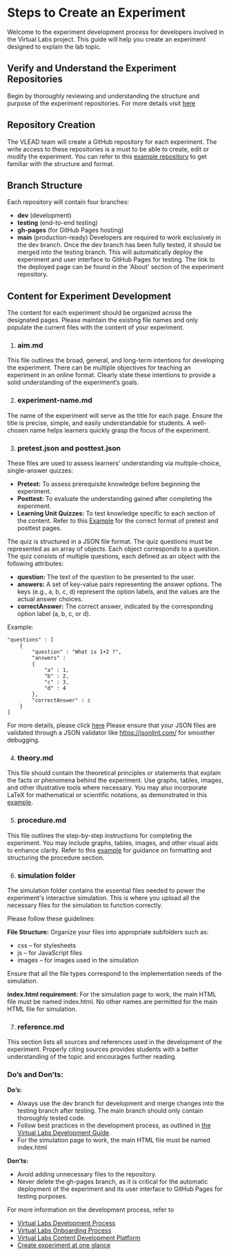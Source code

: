 # Steps to Create an Experiment
Welcome to the experiment development process for developers involved in the Virtual Labs project. This guide will help you create an experiment designed to explain the lab topic. 

## Verify and Understand the Experiment Repositories
Begin by thoroughly reviewing and understanding the structure and purpose of the experiment repositories. For more details visit [here](https://vlead.vlabs.ac.in/development/#development-process)

## Repository Creation
The VLEAD team will create a GitHub repository for each experiment. The write access to these repositories is a must to be able to create, edit or modify the experiment. You can refer to this [example repository](https://github.com/virtual-labs-cms/exp-template) to get familiar with the structure and format.

## Branch Structure
Each repository will contain four branches:
* **dev** (development)
* **testing** (end-to-end testing)
* **gh-pages** (for GitHub Pages hosting)
* **main** (production-ready)
Developers are required to work exclusively in the dev branch. Once the dev branch has been fully tested, it should be merged into the testing branch. This will automatically deploy the experiment and user interface to GitHub Pages for testing. The link to the deployed page can be found in the 'About' section of the experiment repository.

## Content for Experiment Development
The content for each experiment should be organized across the designated pages. Please maintain the existing file names and only populate the current files with the content of your experiment.

1. ### aim.md
This file outlines the broad, general, and long-term intentions for developing the experiment. There can be multiple objectives for teaching an experiment in an online format. Clearly state these intentions to provide a solid understanding of the experiment’s goals.

2. ### experiment-name.md
The name of the experiment will serve as the title for each page. Ensure the title is precise, simple, and easily understandable for students. A well-chosen name helps learners quickly grasp the focus of the experiment.

3. ### pretest.json and posttest.json
These files are used to assess learners' understanding via multiple-choice, single-answer quizzes:

* **Pretest:** To assess prerequisite knowledge before beginning the experiment.
* **Posttest:** To evaluate the understanding gained after completing the experiment.
* **Learning Unit Quizzes:** To test knowledge specific to each section of the content.
Refer to this [Example](https://eerc01-iiith.vlabs.ac.in/exp/compression-test-experiment/) for the correct format of pretest and posttest pages.

The quiz is structured in a JSON file format. The quiz questions must be represented as an array of objects. Each object corresponds to a question. The quiz consists of multiple questions, each defined as an object with the following attributes:
* **question:** The text of the question to be presented to the user.
* **answers:** A set of key-value pairs representing the answer options. The keys (e.g., a, b, c, d) represent the option labels, and the values are the actual answer choices.
* **correctAnswer:** The correct answer, indicated by the corresponding option label (a, b, c, or d).
  
Example:

  ```
  "questions" : [
      {
          "question" : "What is 1+2 ?",
          "answers" : 
          {
              "a" : 1,
              "b" : 2,
              "c" : 3,
              "d" : 4
          },
          "correctAnswer" : c
      }
  ]
  ```
For more details, please click [here](https://github.com/virtual-labs/ph3-lab-mgmt/blob/dev/docs/quiz.md)
Please ensure that your JSON files are validated through a JSON validator like https://jsonlint.com/ for smoother debugging. 

4. ### theory.md
 This file should contain the theoretical principles or statements that explain the facts or phenomena behind the experiment. Use graphs, tables, images, and other illustrative tools where necessary. You may also incorporate LaTeX for mathematical or scientific notations, as demonstrated in this [example](https://virtual-labs.github.io/exp-adder-circuit-iiith/procedure.html).

5. ### procedure.md
This file outlines the step-by-step instructions for completing the experiment. You may include graphs, tables, images, and other visual aids to enhance clarity. Refer to this [example](https://virtual-labs.github.io/exp-adder-circuit-iiith/procedure.html) for guidance on formatting and structuring the procedure section.

6. ### simulation folder
The simulation folder contains the essential files needed to power the experiment's interactive simulation. This is where you upload all the necessary files for the simulation to function correctly.

Please follow these guidelines:

**File Structure:** Organize your files into appropriate subfolders such as:
* css – for stylesheets
* js – for JavaScript files
* images – for images used in the simulation

Ensure that all the file types correspond to the implementation needs of the simulation.

**index.html requirement:**
For the simulation page to work, the main HTML file must be named index.html. No other names are permitted for the main HTML file for simulation.

7. ### reference.md
This section lists all sources and references used in the development of the experiment. Properly citing sources provides students with a better understanding of the topic and encourages further reading. 

### Do’s and Don’ts:
**Do’s:**
* Always use the dev branch for development and merge changes into the testing branch after testing. The main branch should only contain thoroughly tested code.
* Follow best practices in the development process, as outlined in [the Virtual Labs Development Guide](https://vlead.vlabs.ac.in/development/#basic-requirements-for-the-experiments12).
* For the simulation page to work, the main HTML file must be named index.html

**Don’ts:**
* Avoid adding unnecessary files to the repository.
* Never delete the gh-pages branch, as it is critical for the automatic deployment of the experiment and its user interface to GitHub Pages for testing purposes.

For more information on the development process, refer to 
* [Virtual Labs Development Process](https://vlead.vlabs.ac.in/development/#development-process)
* [Virtual Labs Onboarding Process](https://vlead.vlabs.ac.in/development/#basic-requirements-for-the-experiments12)
* [Virtual Labs Content Development Platform](https://vlead.vlabs.ac.in/development/#getting-started)
* [Create experiment at one glance](https://virtual-labs-cms.netlify.app/)
